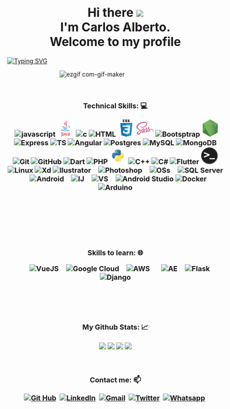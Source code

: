 <!-- Title -->
<h1 align="center">Hi there 
    <img src="https://raw.githubusercontent.com/iampavangandhi/iampavangandhi/master/gifs/Hi.gif" width="30px"><br>
    I'm Carlos Alberto. <br>
    Welcome to my profile
</h1>

[![Typing SVG](https://readme-typing-svg.herokuapp.com?color=7061ff&width=750&lines=I'm+a+simple+human+more+passionate+about+programming+💻)](https://git.io/typing-svg)

<!-- Background -->

<!-- I do add this "&nbsp;" because I can't center the GIFT, let me know if you know how do it -->
&nbsp;&nbsp;&nbsp;&nbsp;&nbsp;&nbsp;&nbsp;&nbsp;&nbsp;&nbsp;&nbsp;&nbsp;&nbsp;&nbsp;&nbsp;&nbsp;&nbsp;&nbsp;&nbsp;&nbsp;&nbsp;&nbsp;&nbsp;&nbsp;&nbsp;&nbsp;&nbsp;&nbsp;&nbsp;&nbsp;
![ezgif com-gif-maker](https://user-images.githubusercontent.com/55005374/95673501-37764680-0b66-11eb-8ee1-d4f4a2b285d9.gif)

&nbsp;

<!-- Technical Skills -->
<p><H3 align="center"><strong> Technical Skills: 💻 </strong></p>
  
<img height="40" alt="javascript" src="https://user-images.githubusercontent.com/55005374/103146298-d98ce000-470c-11eb-973d-3ff9e1b90561.png">
<img height="40" alt="java" src="https://raw.githubusercontent.com/devicons/devicon/master/icons/java/java-original-wordmark.svg">
<img height="40" alt="c" src="https://profilinator.rishav.dev/skills-assets/c-original.svg">
<img height="40" alt="HTML" src="https://user-images.githubusercontent.com/55005374/103146335-3d170d80-470d-11eb-9fce-ff775c77b96b.png">
<img height="40" alt="CSS" src="https://raw.githubusercontent.com/github/explore/80688e429a7d4ef2fca1e82350fe8e3517d3494d/topics/css/css.png">
<img height="40" alt="SASS" src="https://raw.githubusercontent.com/github/explore/80688e429a7d4ef2fca1e82350fe8e3517d3494d/topics/sass/sass.png">
<img height="40" alt="Bootsptrap" src="https://profilinator.rishav.dev/skills-assets/bootstrap-plain.svg">
<img height="40" alt="NodeJS" src="https://raw.githubusercontent.com/github/explore/80688e429a7d4ef2fca1e82350fe8e3517d3494d/topics/nodejs/nodejs.png">
<img height="40" alt="Express" src="https://profilinator.rishav.dev/skills-assets/express-original-wordmark.svg">
<img height="40" alt="TS" src="https://profilinator.rishav.dev/skills-assets/typescript-original.svg">
<img height="40" alt="Angular" src="https://profilinator.rishav.dev/skills-assets/angularjs-original.svg">
<img height="40" alt="Postgres" src="https://profilinator.rishav.dev/skills-assets/postgresql-original-wordmark.svg">
<img height="40" alt="MySQL" src="https://profilinator.rishav.dev/skills-assets/mysql-original-wordmark.svg">
<img height="40" alt="MongoDB" src="https://profilinator.rishav.dev/skills-assets/mongodb-original-wordmark.svg">
<!-- <img align="left" alt="React" width="26px" src="https://raw.githubusercontent.com/github/explore/80688e429a7d4ef2fca1e82350fe8e3517d3494d/topics/react/react.png" />
<img align="left" alt="Gatsby" width="26px" src="https://raw.githubusercontent.com/github/explore/e94815998e4e0713912fed477a1f346ec04c3da2/topics/gatsby/gatsby.png" />
<img align="left" alt="GraphQL" width="26px" src="https://raw.githubusercontent.com/github/explore/80688e429a7d4ef2fca1e82350fe8e3517d3494d/topics/graphql/graphql.png" />
<img align="left" alt="Deno" width="26px" src="https://raw.githubusercontent.com/github/explore/361e2821e2dea67711cde99c9c40ed357061cf27/topics/deno/deno.png" />-->
<img height="40" alt="Git" src="https://profilinator.rishav.dev/skills-assets/git-scm-icon.svg">
<img height="40" alt="GitHub" src="https://user-images.githubusercontent.com/55005374/103146218-b57ccf00-470b-11eb-8fcc-aa46cab9253f.png">
<img height="40" alt="Dart" src="https://profilinator.rishav.dev/skills-assets/dartlang-icon.svg">
<img height="40" alt="PHP" src="https://profilinator.rishav.dev/skills-assets/php-original.svg">
<img height="40" alt="Python" src="https://raw.githubusercontent.com/github/explore/80688e429a7d4ef2fca1e82350fe8e3517d3494d/topics/python/python.png">
<img height="40" alt="C++" src="https://profilinator.rishav.dev/skills-assets/cplusplus-original.svg">
<img height="40" alt="C#" src="https://profilinator.rishav.dev/skills-assets/csharp-original.svg">
<img height="40" alt="Flutter" src="https://profilinator.rishav.dev/skills-assets/flutterio-icon.svg">
<img height="40" alt="Bash" src="https://raw.githubusercontent.com/github/explore/80688e429a7d4ef2fca1e82350fe8e3517d3494d/topics/terminal/terminal.png">
<img height="40" alt="Linux" src="https://profilinator.rishav.dev/skills-assets/linux-original.svg">
<img height="40" alt="Xd" src="https://profilinator.rishav.dev/skills-assets/adobexd.png">
<img height="40" alt="Ilustrator" src="https://profilinator.rishav.dev/skills-assets/adobe_illustrator-icon.svg">
    <img height="40" alt="Photoshop" src="https://user-images.githubusercontent.com/55005374/95686171-87cac400-0bb9-11eb-9d49-390f3543a0a6.png">
    <img height="40" alt="OSs" src="https://user-images.githubusercontent.com/55005374/95686705-d9c11900-0bbc-11eb-87f5-a149b86cde5a.png">
    <img height="40" alt="SQL Server" src="https://user-images.githubusercontent.com/55005374/95686779-5fdd5f80-0bbd-11eb-9a0b-8eb90d565518.png">
    <img height="40" alt="Android" src="https://user-images.githubusercontent.com/55005374/95687393-a2546b80-0bc0-11eb-8991-c0c72326f29c.png">
    <img height="40" alt="IJ" src="https://user-images.githubusercontent.com/55005374/95687670-51de0d80-0bc2-11eb-826b-83fb8c5ec221.png">
    <img height="40" alt="VS" src="https://user-images.githubusercontent.com/55005374/100187906-b7eecd80-2eae-11eb-8074-b65db8dfaecb.png">
    <img height="40" alt="Android Studio" src="https://user-images.githubusercontent.com/55005374/95687701-80f47f00-0bc2-11eb-89f5-a1a8e6788aeb.png">
<img height="40" alt="Docker" src="https://profilinator.rishav.dev/skills-assets/docker-original-wordmark.svg">
<img height="40" alt="Arduino" src="https://profilinator.rishav.dev/skills-assets/arduino.png">


    </p>
    
&nbsp;    

 
    <!-- Skills to learn -->

<p><H3 align="center"><strong>Skills to learn: 🌐</strong></p>
   
    <img height="40" alt="VueJS" src="https://profilinator.rishav.dev/skills-assets/vuejs-original-wordmark.svg">
    <img height="40" alt="Google Cloud" src="https://profilinator.rishav.dev/skills-assets/google_cloud-icon.svg">
    <img height="40" alt="AWS" src="https://profilinator.rishav.dev/skills-assets/amazonwebservices-original-wordmark.svg">     
    <img height="40" alt="AE" src="https://profilinator.rishav.dev/skills-assets/aftereffects.png">
    <img height="40" alt="Flask" src="https://profilinator.rishav.dev/skills-assets/flask.png">
    <img height="40" alt="Django" src="https://profilinator.rishav.dev/skills-assets/django-original.svg">

    </p>
&nbsp;

<p><H3 align="center"><strong>My Github Stats: 📈</strong></p>
<p align="center">
<img align="center" src="https://github-readme-stats.vercel.app/api/top-langs/?username=CarlosAlbertoR&&layout=compact&theme=blue-green">
<img align="center" src="https://github-readme-stats.vercel.app/api?username=CarlosAlbertoR&count_private=true&show_icons=trueline_height=21&theme=blue-green">	
<img align="center" src="https://github-readme-streak-stats.herokuapp.com/?user=CarlosAlbertoR&theme=blue-green">
<img align="center" src="https://github-profile-trophy.vercel.app/?username=CarlosAlbertoR&row=2&column=4&theme=darkhub">
</p>
&nbsp;

<p><H3 align="center"><strong>Contact me: 📫</strong></p>
<p align="center">
    <a href="https://github.com/CarlosAlbertoR"><img src="https://img.shields.io/badge/github-%2324292e.svg?&style=for-the-badge&logo=github&logoColor=white" alt="Git Hub" /></a>&nbsp;
    <a href="https://www.linkedin.com/in/carlos-alberto-rios-naranjo/"><img src="https://img.shields.io/badge/linkedin-%230077B5.svg?&style=for-the-badge&logo=linkedin&logoColor=white" alt="LinkedIn" /></a>&nbsp;
    <a href="mailto:carlosalbertorios@gmail.com?subject=Hello%20Sumanth"><img src="https://img.shields.io/badge/gmail-%23D14836.svg?&style=for-the-badge&logo=gmail&logoColor=white" alt="Gmail"/></a>&nbsp;
    <a href="https://twitter.com/carlosriosnara"><img src="https://img.shields.io/badge/twitter-%231DA1F2.svg?&style=for-the-badge&logo=twitter&logoColor=white" alt="Twitter" /></a>&nbsp;
    <a href=" https://wa.me/573207700576"><img src="https://img.shields.io/badge/whatsapp-%20BB2D2.svg?&style=for-the-badge&logo=whatsapp&logoColor=white" alt="Whatsapp" /></a>&nbsp; 
    <!--
    <a href="https://instagram.com/the.cs.geek?igshid=1mamru7aa53b2"><img src="https://img.shields.io/badge/instagram-%23E4405F.svg?&style=for-the-badge&logo=instagram&logoColor=white" alt="Instagram" /></a>&nbsp;
    <a href="#"><img alt="Website" src="https://img.shields.io/website?style=for-the-badge&up_message=portfolio&url=https%3A%2F%2Fkkvanonymous.github.io%2F"></a>-->
</p>